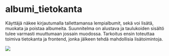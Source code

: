 # albumi_tietokanta

Käyttäjä näkee kirjautumalla tallettamansa lempialbumit, sekä voi lisätä, muokata ja poistaa albumeita. Suunnitelma on alustava ja taulukoiden sisältö tulee varmasti muuttumaan jossain muodossa. Tarkoitus ensin toteuttaa toimiva tietokanta ja frontend, jonka jälkeen tehdä mahdollisia lisätoimintoja.

![](https://i.imgur.com/xL7X6l9.png?1)
